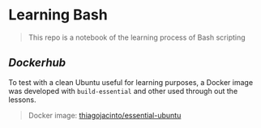 # Learning Bash

> This repo is a notebook of the learning process of Bash scripting

## _Dockerhub_

To test with a clean Ubuntu useful for learning purposes, a Docker image was developed with `build-essential` and other used through out the lessons. 
> Docker image: [thiagojacinto/essential-ubuntu](https://hub.docker.com/repository/docker/thiagojacinto/essential-ubuntu)
